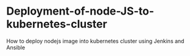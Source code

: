 # Deployment-of-node-JS-to-kubernetes-cluster
How to deploy nodejs image into kubernetes cluster using Jenkins and Ansible

